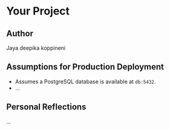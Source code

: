 # Your Project

## Author
Jaya deepika koppineni

## Assumptions for Production Deployment
- Assumes a PostgreSQL database is available at `db:5432`.
- ...

## Personal Reflections
...
